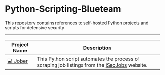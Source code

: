 # Python-Scripting-Blueteam
This repository contains references to self-hosted Python projects and scripts for defensive security

-------------------------------------------------------------------------------------------------------------------------------------------------------------------------------------------------
Project Name | Description 
--------------------------|----------------------------------------------------------------------------------------------------------------------------------------------------------------------
[💻 Jober](https://github.com/cqawam/Jober) | This Python script automates the process of scraping job listings from the [iSecJobs](https://isecjobs.com/) website. 
